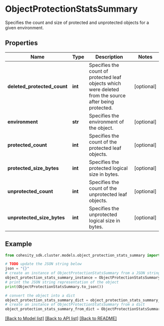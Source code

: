 # ObjectProtectionStatsSummary

Specifies the count and size of protected and unprotected objects for a given environment.

## Properties

Name | Type | Description | Notes
------------ | ------------- | ------------- | -------------
**deleted_protected_count** | **int** | Specifies the count of protected leaf objects which were deleted from the source after being protected. | [optional] 
**environment** | **str** | Specifies the environment of the object. | [optional] 
**protected_count** | **int** | Specifies the count of the protected leaf objects. | [optional] 
**protected_size_bytes** | **int** | Specifies the protected logical size in bytes. | [optional] 
**unprotected_count** | **int** | Specifies the count of the unprotected leaf objects. | [optional] 
**unprotected_size_bytes** | **int** | Specifies the unprotected logical size in bytes. | [optional] 

## Example

```python
from cohesity_sdk.cluster.models.object_protection_stats_summary import ObjectProtectionStatsSummary

# TODO update the JSON string below
json = "{}"
# create an instance of ObjectProtectionStatsSummary from a JSON string
object_protection_stats_summary_instance = ObjectProtectionStatsSummary.from_json(json)
# print the JSON string representation of the object
print(ObjectProtectionStatsSummary.to_json())

# convert the object into a dict
object_protection_stats_summary_dict = object_protection_stats_summary_instance.to_dict()
# create an instance of ObjectProtectionStatsSummary from a dict
object_protection_stats_summary_from_dict = ObjectProtectionStatsSummary.from_dict(object_protection_stats_summary_dict)
```
[[Back to Model list]](../README.md#documentation-for-models) [[Back to API list]](../README.md#documentation-for-api-endpoints) [[Back to README]](../README.md)


